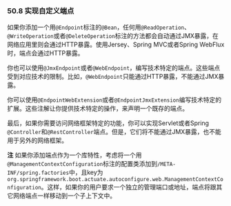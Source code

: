 ### 50.8 实现自定义端点

如果你添加一个用`@Endpoint`标注的`@Bean`，任何用`@ReadOperation`、`@WriteOperation`或者`@DeleteOperation`标注的方法都会自动通过JMX暴露，在网络应用里则会通过HTTP暴露。使用Jersey、Spring MVC或者Spring WebFlux时，端点会通过HTTP暴露。

你也可以使用`@JmxEndpoint`或者`@WebEndpoint`，编写技术特定的端点。这些端点受到对应技术的限制。比如，`@WebEndpoint`只能通过HTTP暴露，不能通过JMX暴露。

你可以使用`@EndpointWebExtension`或者`@EndpointJmxExtension`编写技术特定的扩展。这些注解让你提供技术特定的操作，来声明一个既存的端点。

最后，如果你需要访问网络框架特定的功能，你可以实现Servlet或者Spring `@Controller`和`@RestController`端点。但是，它们将不能通过JMX暴露，也不能用于另外的网络框架。

**注** 如果你添加端点作为一个库特性，考虑将一个用`@ManagementContextConfiguration`标注的配置类添加到`/META-INF/spring.factories`中，且key为`org.springframework.boot.actuate.autoconfigure.web.ManagementContextConfiguration`。这样，如果你的用户要求一个独立的管理端口或地址，端点将跟其它网络端点一样移动到一个子上下文中。
